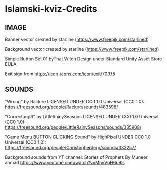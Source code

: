 # Islamski-kviz-Credits

## IMAGE

Banner vector created by starline (https://www.freepik.com/starlined)

Background vector created by starline
(https://www.freepik.com/starlined)

Simple Button Set 01 byThat Witch Design under Standard Unity Asset Store EULA

Exit sign from https://icon-icons.com/icon/exit/70975


## SOUNDS

"Wrong" by Raclure LICENSED UNDER CC0 1.0 Universal (CC0 1.0): https://freesound.org/people/Raclure/sounds/483598/


"Correct.mp3" by LittleRainySeasons LICENSED UNDER CC0 1.0 Universal (CC0 1.0): https://freesound.org/people/LittleRainySeasons/sounds/335908/

"Game Menu BUTTON CLICKING Sound" by HighPixel UNDER CC0 1.0 Universal (CC0 1.0): https://freesound.org/people/Christopherderp/sounds/332257/

Background sounds from YT channel: 
Stories of Prophets By Muneer ahmad
https://www.youtube.com/watch?v=MhvVpH6u9ls
